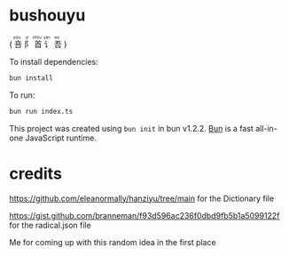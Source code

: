 # bushouyu   
(<ruby>
  咅<rp>(</rp><rt>pǒu</rt><rp>)</rp>
  阝<rp>(</rp><rt>yì</rt><rp>)</rp>
  首<rp>(</rp><rt>shǒu</rt><rp>)</rp>
  讠<rp>(</rp><rt>yán</rt><rp>)</rp>
  吾<rp>(</rp><rt>wú</rt><rp>)</rp>
</ruby>)

To install dependencies:

```bash
bun install
```

To run:

```bash
bun run index.ts
```

This project was created using `bun init` in bun v1.2.2. [Bun](https://bun.sh) is a fast all-in-one JavaScript runtime.

# credits

https://github.com/eleanormally/hanziyu/tree/main for the Dictionary file

https://gist.github.com/branneman/f93d596ac236f0dbd9fb5b1a5099122f for the radical.json file

Me for coming up with this random idea in the first place
